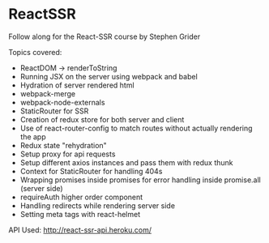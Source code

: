 # ReactSSR
Follow along for the React-SSR course by Stephen Grider

Topics covered:
* ReactDOM -> renderToString
* Running JSX on the server using webpack and babel
* Hydration of server rendered html
* webpack-merge
* webpack-node-externals
* StaticRouter for SSR
* Creation of redux store for both server and client
* Use of react-router-config to match routes without actually rendering the app
* Redux state "rehydration"
* Setup proxy for api requests
* Setup different axios instances and pass them with redux thunk
* Context for StaticRouter for handling 404s
* Wrapping promises inside promises for error handling inside promise.all (server side)
* requireAuth higher order component
* Handling redirects while rendering server side
* Setting meta tags with react-helmet

API Used: http://react-ssr-api.heroku.com/